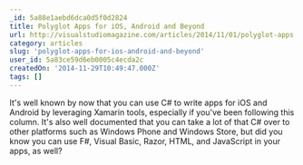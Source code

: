 ```yaml
---
_id: 5a88e1aebd6dca0d5f0d2824
title: Polyglot Apps for iOS, Android and Beyond
url: http://visualstudiomagazine.com/articles/2014/11/01/polyglot-apps.aspx
category: articles
slug: 'polyglot-apps-for-ios-android-and-beyond'
user_id: 5a83ce59d6eb0005c4ecda2c
createdOn: '2014-11-29T10:49:47.000Z'
tags: []
---
```


It's well known by now that you can use C# to write apps for iOS and Android by leveraging Xamarin tools, especially if you've been following this column. It's also well documented that you can take a lot of that C# over to other platforms such as Windows Phone and Windows Store, but did you know you can use F#, Visual Basic, Razor, HTML, and JavaScript in your apps, as well?
